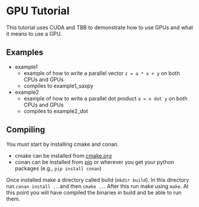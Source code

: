 # GPU Tutorial

This tutorial uses CUDA and TBB to demonstrate how to use GPUs and what it means to use a GPU.

## Examples

- example1
    - example of how to write a parallel vector `z = a * x + y` on both CPUs and GPUs
    - compiles to example1\_saxpy
- example2
    - example of how to write a parallel dot product `a = x dot y` on both CPUs and GPUs
    - compiles to example2\_dot

## Compiling

You must start by installing cmake and conan.

- cmake can be installed from [cmake.org](https://cmake.org/download/)
- conan can be installed from [pip](https://pip.pypa.io/en/stable/installation/#supported-methods) or 
wherever you get your python packages (e.g., `pip install conan`)

Once installed make a directory called build (`mkdir build`).
In this directory run `conan install ..` and then `cmake ..`. After this run make using `make`.
At this point you will have compiled the binaries in build and be able to run them.

